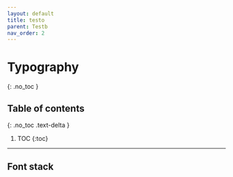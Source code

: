 ```yaml
---
layout: default
title: testo
parent: Testb
nav_order: 2
---
```


# Typography
{: .no_toc }

## Table of contents
{: .no_toc .text-delta }

1. TOC
{:toc}

---

## Font stack